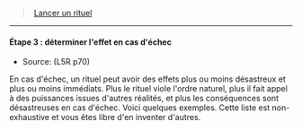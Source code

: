 ﻿---
!GenericItem
Id: l5r_rituals_hd.md#Étape-3--déterminer-leffet-en-cas-déchec
ParentLink: l5r_rituals_hd.md#lancer-un-rituel
Name: "Étape 3 : déterminer l'effet en cas d'échec"
ParentName: Lancer un rituel
NameLevel: 4
Source: (L5R p70)
Attributes:
  Name: "Étape 3 : déterminer l'effet en cas d'échec"
  Markdown: >+
    #### <!--Name-->Étape 3 : déterminer l'effet en cas d'échec<!--/Name-->


    - Source: <!--Source-->(L5R p70)<!--/Source-->


    En cas d'échec, un rituel peut avoir des effets plus ou moins désastreux et plus ou moins immédiats. Plus le rituel viole l'ordre naturel, plus il fait appel à des puissances issues d'autres réalités, et plus les conséquences sont désastreuses en cas d'échec. Voici quelques exemples. Cette liste est non-exhaustive et vous êtes libre d'en inventer d'autres.

  Source: (L5R p70)
AttributesDictionary: >+
  Name: "Étape 3 : déterminer l'effet en cas d'échec"

  Markdown: >+

    #### <!--Name-->Étape 3 : déterminer l'effet en cas d'échec<!--/Name-->





    - Source: <!--Source-->(L5R p70)<!--/Source-->





    En cas d'échec, un rituel peut avoir des effets plus ou moins désastreux et plus ou moins immédiats. Plus le rituel viole l'ordre naturel, plus il fait appel à des puissances issues d'autres réalités, et plus les conséquences sont désastreuses en cas d'échec. Voici quelques exemples. Cette liste est non-exhaustive et vous êtes libre d'en inventer d'autres.



  Source: (L5R p70)

---
> [Lancer un rituel](hd_l5r_rituals.md)

---

#### Étape 3 : déterminer l'effet en cas d'échec

- Source: (L5R p70)

En cas d'échec, un rituel peut avoir des effets plus ou moins désastreux et plus ou moins immédiats. Plus le rituel viole l'ordre naturel, plus il fait appel à des puissances issues d'autres réalités, et plus les conséquences sont désastreuses en cas d'échec. Voici quelques exemples. Cette liste est non-exhaustive et vous êtes libre d'en inventer d'autres.

